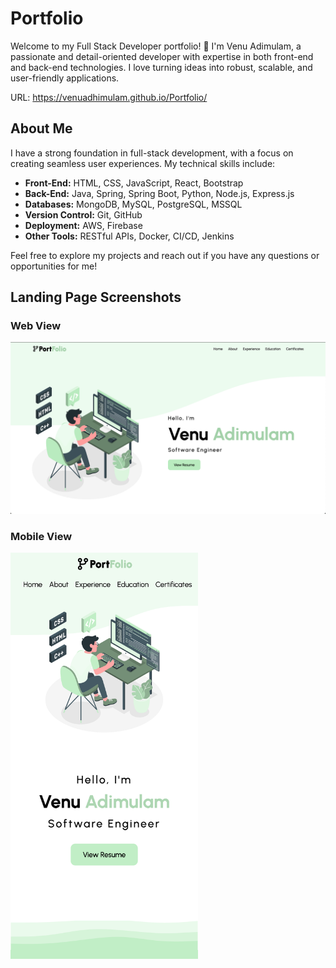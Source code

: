 # Portfolio

Welcome to my Full Stack Developer portfolio! 👋 I'm Venu Adimulam, a passionate and detail-oriented developer with expertise in both front-end and back-end technologies. I love turning ideas into robust, scalable, and user-friendly applications.

URL: https://venuadhimulam.github.io/Portfolio/

## About Me

I have a strong foundation in full-stack development, with a focus on creating seamless user experiences. My technical skills include:

- **Front-End:** HTML, CSS, JavaScript, React, Bootstrap
- **Back-End:** Java, Spring, Spring Boot, Python, Node.js, Express.js
- **Databases:** MongoDB, MySQL, PostgreSQL, MSSQL
- **Version Control:** Git, GitHub
- **Deployment:** AWS, Firebase
- **Other Tools:** RESTful APIs, Docker, CI/CD, Jenkins 

Feel free to explore my projects and reach out if you have any questions or opportunities for me!

## Landing Page Screenshots

### Web View
![Web View](src/images/WebView.png)

### Mobile View
<img src="src/images/MobileView.png" alt="Mobile View" width="300" />
